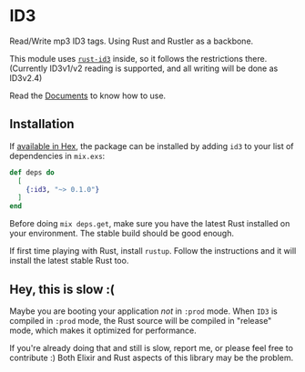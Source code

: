 # ID3

Read/Write mp3 ID3 tags. Using Rust and Rustler as a backbone.

This module uses [`rust-id3`](https://github.com/jameshurst/rust-id3/) inside, so it follows the restrictions there.
(Currently ID3v1/v2 reading is supported, and all writing will be done as ID3v2.4)

Read the [Documents](https://hexdocs.pm/id3/doc/ID3.html) to know how to use.

## Installation

If [available in Hex](https://hex.pm/docs/publish), the package can be installed
by adding `id3` to your list of dependencies in `mix.exs`:

```elixir
def deps do
  [
    {:id3, "~> 0.1.0"}
  ]
end
```

Before doing `mix deps.get`, make sure you have the latest Rust installed on your environment. The stable build should be good enough.

If first time playing with Rust, install `rustup`. Follow the instructions and it will install the latest stable Rust too.

## Hey, this is slow :(

Maybe you are booting your application *not* in `:prod` mode.
When `ID3` is compiled in `:prod` mode, the Rust source will be compiled in "release" mode, which makes it optimized for performance.

If you're already doing that and still is slow, report me, or please feel free to contribute :)
Both Elixir and Rust aspects of this library may be the problem.

